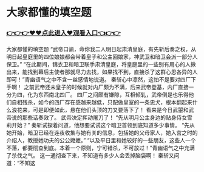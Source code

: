 # 大家都懂的填空题

### <a href="https://github.com/xinfue/dunp/issues/2">👉👉👉♥♥点此进入♥观看入口👈👉👉</a>

大家都懂的填空题
“武帝口谕，命你我二人明日起肃清皇庭，有先斩后奏之权，从明日起皇庭里的四位娘娘都会带着皇子和公主回娘家，神武卫和暗卫会派一部分人保卫。”
    “在此期间，锦衣卫和暗卫联手肃清皇庭，将皇庭里的一些别有用心的人揪出来，能找到幕后主使者那就尽力去找，如果找不到，直接杀了这群心思各异的人即可！”青幽语气之中不含一丝感情地说道。
    秦斩心中凛然，这怕不是要对四厂下手啊！
    之前武帝还未皇子的时候就对内厂颇为不满，后来武帝登基，内厂直接一分为四，化为东西南北四厂。
    四厂之间颇有嫌隙，互相倾轧，武帝倒是也乐得他们自相残杀，如今的四厂存在感越来越低，只配做皇室的一条忠犬，根本翻起来什么浪花来，可是即便如此，悬在他们头顶的刀又要落下了！
    看来是今日武曌和武帝说的那些话奏效了。
    武帝决定挥动屠刀了！
    “先从明月公主身边的贴身侍女雪莉开始？”
    秦斩试探着问道，他想要试试这个暗卫首领到底知道多少事情。
    “先从她开始，暗卫已经在连夜收集与她有关的信息，包括她的父母家人，她入宫之时的介绍人，教授她功夫的公公嬷嬷。”
    “以及平日里和她较好的一些朋友，这些人一个不落，都要彻查到底。本着一个原则，宁可错杀，不可放过！”青幽语气之中充满了杀伐之气。
    这一通彻查下来，不知道有多少人会丢掉脑袋啊！
    秦斩又问道：“不知这
